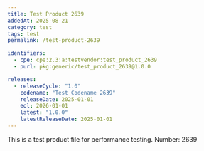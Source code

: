 ```yaml
---
title: Test Product 2639
addedAt: 2025-08-21
category: test
tags: test
permalink: /test-product-2639

identifiers:
  - cpe: cpe:2.3:a:testvendor:test_product_2639
  - purl: pkg:generic/test_product_2639@1.0.0

releases:
  - releaseCycle: "1.0"
    codename: "Test Codename 2639"
    releaseDate: 2025-01-01
    eol: 2026-01-01
    latest: "1.0.0"
    latestReleaseDate: 2025-01-01
---
```


This is a test product file for performance testing. Number: 2639
